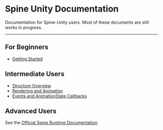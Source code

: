 # Spine Unity Documentation
Documentation for Spine-Unity users.
Most of these documents are still works in progress.

----------

## For Beginners
- [Getting Started](https://github.com/pharan/spine-unity-docs/blob/master/Getting%20Started.md)

## Intermediate Users
- [Structure Overview](https://github.com/pharan/spine-unity-docs/blob/master/Structure%20Overview.md)
- [Rendering and Animation](https://github.com/pharan/spine-unity-docs/blob/master/Rendering-and-Animation.md)
- [Events and AnimationState Callbacks](https://github.com/pharan/spine-unity-docs/blob/master/Events.md)

## Advanced Users
See the [Official Spine Runtime Documentation](http://esotericsoftware.com/spine-using-runtimes)